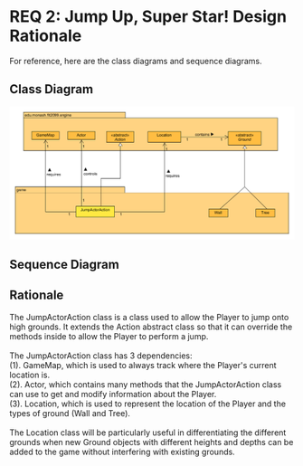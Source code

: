 # REQ 2: Jump Up, Super Star! Design Rationale

For reference, here are the class diagrams and sequence diagrams.

## Class Diagram

![req2 class diagram](./REQ2_class.png "REQ2 Class Diagram")

## Sequence Diagram

## Rationale

The JumpActorAction class is a class used to allow the Player to jump onto
high grounds. It extends the Action abstract class so that it can override 
the methods inside to allow the Player to perform a jump.</br></br>
The JumpActorAction class has 3 dependencies: </br>
(1). GameMap, which is used to always track where the Player's current 
location is. </br>
(2). Actor, which contains many methods that the JumpActorAction class 
can use to get and modify information about the Player. </br>
(3). Location, which is used to represent the location of the Player and 
the types of ground (Wall and Tree).</br></br>
The Location class will be particularly useful in differentiating the 
different grounds when new Ground objects with different heights and 
depths can be added to the game without interfering with existing grounds.




